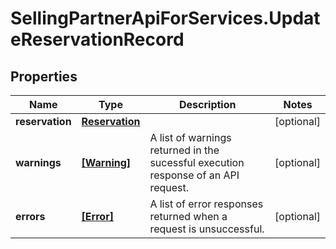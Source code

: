 # SellingPartnerApiForServices.UpdateReservationRecord

## Properties

Name | Type | Description | Notes
------------ | ------------- | ------------- | -------------
**reservation** | [**Reservation**](Reservation.md) |  | [optional] 
**warnings** | [**[Warning]**](Warning.md) | A list of warnings returned in the sucessful execution response of an API request. | [optional] 
**errors** | [**[Error]**](Error.md) | A list of error responses returned when a request is unsuccessful. | [optional] 


